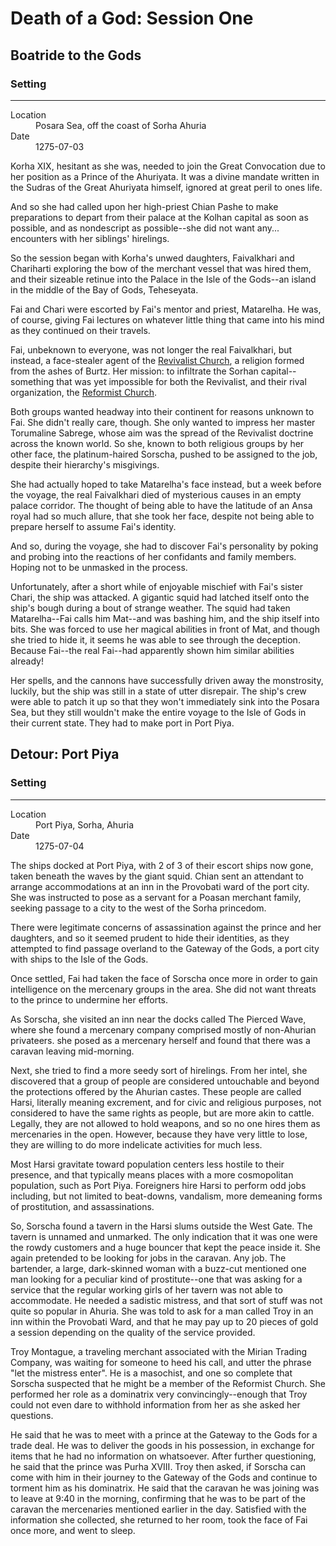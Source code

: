 # Death of a God: Session One

## Boatride to the Gods

<div class="event-infobar"'>
<h3>Setting</h3>
<hr>
<dl>
  <dt>Location</dt>
  <dd>Posara Sea, off the coast of Sorha Ahuria</dd>
  <dt>Date</dt>
  <dd>1275-07-03</dd>
</dl>
</div>


Korha XIX, hesitant as she was, needed to join the Great Convocation due to her
position as a Prince of the Ahuriyata. It was a divine mandate written in the
Sudras of the Great Ahuriyata himself, ignored at great peril to ones life.

And so she had called upon her high-priest Chian Pashe to make preparations to
depart from their palace at the Kolhan capital as soon as possible, and as
nondescript as possible--she did not want any... encounters with her siblings'
hirelings.

So the session began with Korha's unwed daughters, Faivalkhari and Chariharti
exploring the bow of the merchant vessel that was hired them, and their sizeable
retinue into the Palace in the Isle of the Gods--an island in the middle of the
Bay of Gods, Teheseyata.

Fai and Chari were escorted by Fai's mentor and priest, Matarelha. He was, of
course, giving Fai lectures on whatever little thing that came into his mind as
they continued on their travels.

Fai, unbeknown to everyone, was not longer the real Faivalkhari, but instead, a
face-stealer agent of the [Revivalist
Church](/religions/revivalist-divine-masochist.md), a religion formed from the
ashes of Burtz. Her mission: to infiltrate the Sorhan capital--something that
was yet impossible for both the Revivalist, and their rival organization, the
[Reformist Church](/religions/reformed-divine-masochist.md).

Both groups wanted headway into their continent for reasons unknown to Fai. She
didn't really care, though. She only wanted to impress her master Torumaline
Sabrege, whose aim was the spread of the Revivalist doctrine across the known
world. So she, known to both religious groups by her other face, the
platinum-haired Sorscha, pushed to be assigned to the job, despite their
hierarchy's misgivings.

She had actually hoped to take Matarelha's face instead, but a week before the
voyage, the real Faivalkhari died of mysterious causes in an empty palace
corridor. The thought of being able to have the latitude of an Ansa royal had so
much allure, that she took her face, despite not being able to prepare herself
to assume Fai's identity.

And so, during the voyage, she had to discover Fai's personality by poking and
probing into the reactions of her confidants and family members. Hoping not to
be unmasked in the process.

Unfortunately, after a short while of enjoyable mischief with Fai's sister
Chari, the ship was attacked. A gigantic squid had latched itself onto the
ship's bough during a bout of strange weather. The squid had taken
Matarelha--Fai calls him Mat--and was bashing him, and the ship itself into
bits. She was forced to use her magical abilities in front of Mat, and though
she tried to hide it, it seems he was able to see through the deception. Because
Fai--the real Fai--had apparently shown him similar abilities already!

Her spells, and the cannons have successfully driven away the monstrosity,
luckily, but the ship was still in a state of utter disrepair. The ship's crew
were able to patch it up so that they won't immediately sink into the Posara
Sea, but they still wouldn't make the entire voyage to the Isle of Gods in their
current state. They had to make port in Port Piya. 


## Detour: Port Piya

<div class="event-infobar"'>
<h3>Setting</h3>
<hr>
<dl>
  <dt>Location</dt>
  <dd>Port Piya, Sorha, Ahuria</dd>
  <dt>Date</dt>
  <dd>1275-07-04</dd>
</dl>
</div>

The ships docked at Port Piya, with 2 of 3 of their escort ships now gone, taken
beneath the waves by the giant squid. Chian sent an attendant to arrange
accommodations at an inn in the Provobati ward of the port city. She was
instructed to pose as a servant for a Poasan merchant family, seeking passage to
a city to the west of the Sorha princedom.

There were legitimate concerns of assassination against the prince and her
daughters, and so it seemed prudent to hide their identities, as they attempted
to find passage overland to the Gateway of the Gods, a port city with ships to
the Isle of the Gods.

Once settled, Fai had taken the face of Sorscha once more in order to gain
intelligence on the mercenary groups in the area. She did not want threats to
the prince to undermine her efforts.

As Sorscha, she visited an inn near the docks called The Pierced Wave, where she
found a mercenary company comprised mostly of non-Ahurian privateers. she posed
as a mercenary herself and found that there was a caravan leaving mid-morning.

Next, she tried to find a more seedy sort of hirelings. From her intel, she
discovered that a group of people are considered untouchable and beyond the
protections offered by the Ahurian castes. These people are called Harsi, literally
meaning excrement, and for civic and religious purposes, not considered to have
the same rights as people, but are more akin to cattle. Legally, they are not
allowed to hold weapons, and so no one hires them as mercenaries in the open.
However, because they have very little to lose, they are willing to do more
indelicate activities for much less.

Most Harsi gravitate toward population centers less hostile to their presence,
and that typically means places with a more cosmopolitan population, such as
Port Piya. Foreigners hire Harsi to perform odd jobs including, but not limited
to  beat-downs, vandalism, more demeaning forms of prostitution, and
assassinations. 

So, Sorscha found a tavern in the Harsi slums outside the West Gate. The tavern
is unnamed and unmarked. The only indication that it was one were the rowdy
customers and a huge bouncer that kept the peace inside it. She again pretended
to be looking for jobs in the caravan. Any job. The bartender, a large,
dark-skinned woman with a buzz-cut mentioned one man looking for a peculiar kind
of prostitute--one that was asking for a service that the regular working girls
of her tavern was not able to accommodate. He needed a sadistic mistress, and
that sort of stuff was not quite so popular in Ahuria. She was told to ask for a
man called Troy in an inn within the Provobati Ward, and that he may pay up to
20 pieces of gold a session depending on the quality of the service provided.

Troy Montague, a traveling merchant associated with the Mirian Trading Company,
was waiting for someone to heed his call, and utter the phrase "let the mistress
enter". He is a masochist, and one so complete that Sorscha suspected that he
might be a member of the Reformist Church. She performed her role as a
dominatrix very convincingly--enough that Troy could not even dare to withhold
information from her as she asked her questions. 

He said that he was to meet with a prince at the Gateway to the Gods for a trade
deal. He was to deliver the goods in his possession, in exchange for items that
he had no information on whatsoever. After further questioning, he said that the
prince was Purha XVIII. Troy then asked, if Sorscha can come with him in their
journey to the Gateway of the Gods and continue to torment him as his
dominatrix. He said that the caravan he was joining was to leave at 9:40 in the
morning, confirming that he was to be part of the caravan the mercenaries
mentioned earlier in the day. Satisfied with the information she collected, she
returned to her room, took the face of Fai once more, and went to sleep.